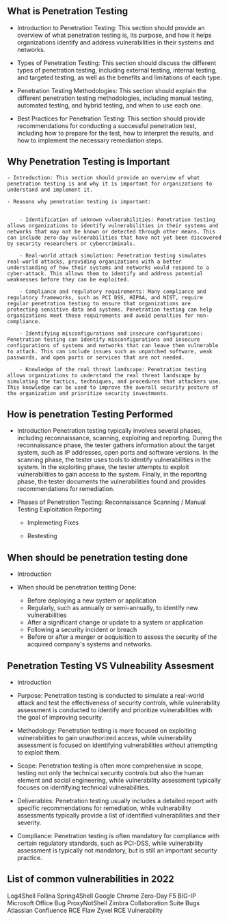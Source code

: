## What is Penetration Testing

- Introduction to Penetration Testing: This section should provide an overview of what penetration testing is, its purpose, and how it helps organizations identify and address vulnerabilities in their systems and networks.

- Types of Penetration Testing: This section should discuss the different types of penetration testing, including external testing, internal testing, and targeted testing, as well as the benefits and limitations of each type.

- Penetration Testing Methodologies: This section should explain the different penetration testing methodologies, including manual testing, automated testing, and hybrid testing, and when to use each one.

- Best Practices for Penetration Testing: This section should provide recommendations for conducting a successful penetration test, including how to prepare for the test, how to interpret the results, and how to implement the necessary remediation steps.



## Why Penetration Testing is Important

	- Introduction: This section should provide an overview of what penetration testing is and why it is important for organizations to understand and implement it.

	- Reasons why penetration testing is important:


		- Identification of unknown vulnerabilities: Penetration testing allows organizations to identify vulnerabilities in their systems and networks that may not be known or detected through other means. This can include zero-day vulnerabilities that have not yet been discovered by security researchers or cybercriminals.

		- Real-world attack simulation: Penetration testing simulates real-world attacks, providing organizations with a better understanding of how their systems and networks would respond to a cyber-attack. This allows them to identify and address potential weaknesses before they can be exploited.

		- Compliance and regulatory requirements: Many compliance and regulatory frameworks, such as PCI DSS, HIPAA, and NIST, require regular penetration testing to ensure that organizations are protecting sensitive data and systems. Penetration testing can help organizations meet these requirements and avoid penalties for non-compliance.

		- Identifying misconfigurations and insecure configurations: Penetration testing can identify misconfigurations and insecure configurations of systems and networks that can leave them vulnerable to attack. This can include issues such as unpatched software, weak passwords, and open ports or services that are not needed.

		- Knowledge of the real threat landscape: Penetration testing allows organizations to understand the real threat landscape by simulating the tactics, techniques, and procedures that attackers use. This knowledge can be used to improve the overall security posture of the organization and prioritize security investments.



## How is penetration Testing Performed

- Introduction 
	Penetration testing typically involves several phases, including reconnaissance, scanning, exploiting and reporting. During the reconnaissance phase, the tester gathers information about the target system, such as IP addresses, open ports and software versions. In the scanning phase, the tester uses tools to identify vulnerabilities in the system. In the exploiting phase, the tester attempts to exploit vulnerabilities to gain access to the system. Finally, in the reporting phase, the tester documents the vulnerabilities found and provides recommendations for remediation.

- Phases of Penetration Testing:
	Reconnaissance
	Scanning / Manual Testing
	Exploitation
	Reporting

	- Implemeting Fixes

	- Restesting


## When should be penetration testing done

- Introduction 

- When should be penetration testing Done:
	- Before deploying a new system or application
	- Regularly, such as annually or semi-annually, to identify new vulnerabilities
	- After a significant change or update to a system or application
	- Following a security incident or breach
	- Before or after a merger or acquisition to assess the security of the acquired company's systems and networks.

## Penetration Testing VS Vulneability Assesment

- Introduction 

- Purpose: Penetration testing is conducted to simulate a real-world attack and test the effectiveness of security controls, while vulnerability assessment is conducted to identify and prioritize vulnerabilities with the goal of improving security.

- Methodology: Penetration testing is more focused on exploiting vulnerabilities to gain unauthorized access, while vulnerability assessment is focused on identifying vulnerabilities without attempting to exploit them.

- Scope: Penetration testing is often more comprehensive in scope, testing not only the technical security controls but also the human element and social engineering, while vulnerability assessment typically focuses on identifying technical vulnerabilities.

- Deliverables: Penetration testing usually includes a detailed report with specific recommendations for remediation, while vulnerability assessments typically provide a list of identified vulnerabilities and their severity.

- Compliance: Penetration testing is often mandatory for compliance with certain regulatory standards, such as PCI-DSS, while vulnerability assessment is typically not mandatory, but is still an important security practice.





## List of common vulnerabilities in 2022

Log4Shell
Follina
Spring4Shell
Google Chrome Zero-Day
F5 BIG-IP
Microsoft Office Bug
ProxyNotShell
Zimbra Collaboration Suite Bugs
Atlassian Confluence RCE Flaw
Zyxel RCE Vulnerability